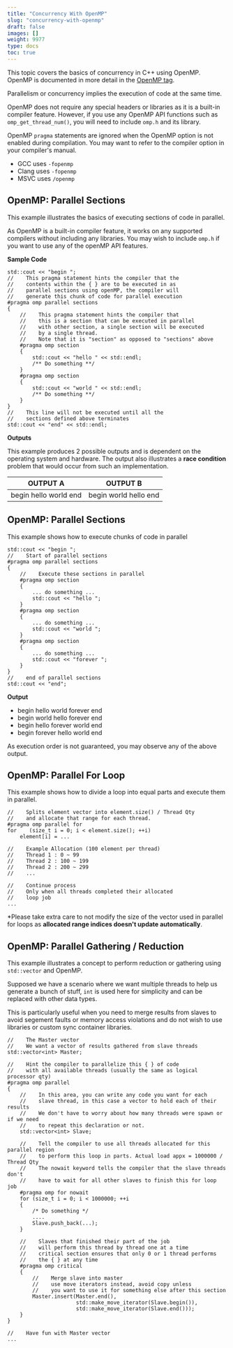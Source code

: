 ```yaml
---
title: "Concurrency With OpenMP"
slug: "concurrency-with-openmp"
draft: false
images: []
weight: 9977
type: docs
toc: true
---
```


This topic covers the basics of concurrency in C++ using OpenMP. OpenMP is documented in more detail in the [OpenMP tag](https://www.wikiod.com/docs/openmp).

Parallelism or concurrency implies the execution of code at the same time.


OpenMP does not require any special headers or libraries as it is a built-in compiler feature. However, if you use any OpenMP API functions such as `omp_get_thread_num()`, you will need to include `omp.h` and its library. 

OpenMP `pragma` statements are ignored when the OpenMP option is not enabled during compilation. You may want to refer to the compiler option in your compiler's manual.

 - GCC uses   `-fopenmp`
 - Clang uses `-fopenmp`
 - MSVC uses  `/openmp`


## OpenMP: Parallel Sections
This example illustrates the basics of executing sections of code in parallel.

As OpenMP is a built-in compiler feature, it works on any supported compilers without including any libraries. You may wish to include `omp.h` if you want to use any of the openMP API features.

**Sample Code**

    std::cout << "begin ";
    //    This pragma statement hints the compiler that the
    //    contents within the { } are to be executed in as
    //    parallel sections using openMP, the compiler will
    //    generate this chunk of code for parallel execution
    #pragma omp parallel sections
    {
        //    This pragma statement hints the compiler that
        //    this is a section that can be executed in parallel
        //    with other section, a single section will be executed
        //    by a single thread.
        //    Note that it is "section" as opposed to "sections" above
        #pragma omp section
        {
            std::cout << "hello " << std::endl;
            /** Do something **/
        }
        #pragma omp section
        {
            std::cout << "world " << std::endl;
            /** Do something **/
        }
    }
    //    This line will not be executed until all the
    //    sections defined above terminates
    std::cout << "end" << std::endl;

**Outputs**

This example produces 2 possible outputs and is dependent on the operating system and hardware. The output also illustrates a **race condition** problem that would occur from such an implementation.

| OUTPUT A| OUTPUT B|
| ------ | ------ |
|begin hello world end|begin world hello end|


## OpenMP: Parallel Sections
This example shows how to execute chunks of code in parallel

    std::cout << "begin ";
    //    Start of parallel sections
    #pragma omp parallel sections
    {
        //    Execute these sections in parallel
        #pragma omp section
        {
            ... do something ...
            std::cout << "hello ";
        }
        #pragma omp section
        {
            ... do something ...
            std::cout << "world ";
        }
        #pragma omp section
        {
            ... do something ...
            std::cout << "forever ";
        }
    }
    //    end of parallel sections
    std::cout << "end";

**Output**

 - begin hello world forever end 
 - begin world hello forever end
 - begin hello forever world end
 - begin forever hello world end

As execution order is not guaranteed, you may observe any of the above output.

## OpenMP: Parallel For Loop
This example shows how to divide a loop into equal parts and execute them in parallel.

    //    Splits element vector into element.size() / Thread Qty
    //    and allocate that range for each thread.
    #pragma omp parallel for
    for    (size_t i = 0; i < element.size(); ++i)
        element[i] = ...

    //    Example Allocation (100 element per thread)
    //    Thread 1 : 0 ~ 99
    //    Thread 2 : 100 ~ 199
    //    Thread 2 : 200 ~ 299
    //    ...

    //    Continue process
    //    Only when all threads completed their allocated
    //    loop job
    ...

*Please take extra care to not modify the size of the vector used in parallel for loops as **allocated range indices doesn't update automatically**.

## OpenMP: Parallel Gathering / Reduction
This example illustrates a concept to perform reduction or gathering using `std::vector` and OpenMP.

Supposed we have a scenario where we want multiple threads to help us generate a bunch of stuff, `int` is used here for simplicity and can be replaced with other data types.

This is particularly useful when you need to merge results from slaves to avoid segement faults or memory access violations and do not wish to use libraries or custom sync container libraries.

    //    The Master vector
    //    We want a vector of results gathered from slave threads
    std::vector<int> Master;    

    //    Hint the compiler to parallelize this { } of code
    //    with all available threads (usually the same as logical processor qty)
    #pragma omp parallel
    {
        //    In this area, you can write any code you want for each
        //    slave thread, in this case a vector to hold each of their results
        //    We don't have to worry about how many threads were spawn or if we need
        //    to repeat this declaration or not.
        std::vector<int> Slave;

        //    Tell the compiler to use all threads allocated for this parallel region
        //    to perform this loop in parts. Actual load appx = 1000000 / Thread Qty
        //    The nowait keyword tells the compiler that the slave threads don't
        //    have to wait for all other slaves to finish this for loop job
        #pragma omp for nowait
        for (size_t i = 0; i < 1000000; ++i
        {
            /* Do something */
            ....
            Slave.push_back(...);
        }

        //    Slaves that finished their part of the job
        //    will perform this thread by thread one at a time
        //    critical section ensures that only 0 or 1 thread performs
        //    the { } at any time
        #pragma omp critical
        {
            //    Merge slave into master
            //    use move iterators instead, avoid copy unless
            //    you want to use it for something else after this section
            Master.insert(Master.end(), 
                          std::make_move_iterator(Slave.begin()), 
                          std::make_move_iterator(Slave.end()));
        }
    }

    //    Have fun with Master vector
    ...

